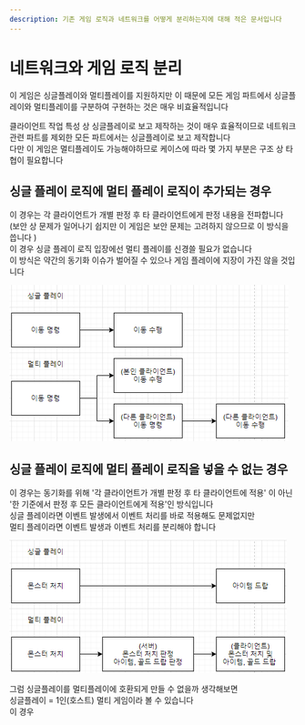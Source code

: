 ```yaml
---
description: 기존 게임 로직과 네트워크를 어떻게 분리하는지에 대해 적은 문서입니다
---
```


# 네트워크와 게임 로직 분리

이 게임은 싱글플레이와 멀티플레이를 지원하지만 이 때문에 모든 게임 파트에서 싱글플레이와 멀티플레이를 구분하여 구현하는 것은 매우 비효율적입니다 

클라이언트 작업 특성 상 싱글플레이로 보고 제작하는 것이 매우 효율적이므로 네트워크 관련 파트를 제외한 모든 파트에서는 싱글플레이로 보고 제작합니다   
다만 이 게임은 멀티플레이도 가능해야하므로 케이스에 따라 몇 가지 부분은 구조 상 타협이 필요합니다

## 싱글 플레이 로직에 멀티 플레이 로직이 추가되는 경우 

이 경우는 각 클라이언트가 개별 판정 후 타 클라이언트에게 판정 내용을 전파합니다   
\(보안 상 문제가 일어나기 쉽지만 이 게임은 보안 문제는 고려하지 않으므로 이 방식을 씁니다 \)   
이 경우 싱글 플레이 로직 입장에선 멀티 플레이를 신경쓸 필요가 없습니다   
이 방식은 약간의 동기화 이슈가 벌어질 수 있으나 게임 플레이에 지장이 가진 않을 것입니다 

![&#xCE90;&#xB9AD;&#xD130; &#xC774;&#xB3D9;&#xC758; &#xACBD;&#xC6B0; &#xC2F1;&#xAE00; &#xD50C;&#xB808;&#xC774;&#xB97C; &#xAE30;&#xC900;&#xC73C;&#xB85C; &#xB9CC;&#xB4E4;&#xC5B4;&#xB3C4; &#xBA40;&#xD2F0;&#xD50C;&#xB808;&#xC774;&#xC5D0; &#xB9DE;&#xAC8C; &#xB85C;&#xC9C1; &#xCD94;&#xAC00;&#xAC00; &#xC27D;&#xB2E4; ](../../.gitbook/assets/image%20%282%29.png)



## 싱글 플레이 로직에 멀티 플레이 로직을 넣을 수 없는 경우 

이 경우는 동기화를 위해 '각 클라이언트가 개별 판정 후 타 클라이언트에 적용' 이 아닌 '한 기준에서 판정 후 모든 클라이언트에게 적용'인 방식입니다   
싱글 플레이라면 이벤트 발생에서 이벤트 처리를 바로 적용해도 문제없지만   
멀티 플레이라면 이벤트 발생과 이벤트 처리를 분리해야 합니다 

![&#xBAAC;&#xC2A4;&#xD130; &#xCC98;&#xCE58;&#xC758; &#xACBD;&#xC6B0; &#xC2F1;&#xAE00; &#xD50C;&#xB808;&#xC774;&#xB97C; &#xAE30;&#xC900;&#xC73C;&#xB85C; &#xB9CC;&#xB4E4;&#xBA74; &#xBA40;&#xD2F0;&#xD50C;&#xB808;&#xC774;&#xC5D0; &#xB9DE;&#xCD94;&#xAE30; &#xD798;&#xB4E4;&#xB2E4; ](../../.gitbook/assets/image.png)

그럼 싱글플레이를 멀티플레이에 호환되게 만들 수 없을까 생각해보면    
싱글플레이 = 1인\(호스트\) 멀티 게임이라 볼 수 있습니다   
이 경우 



